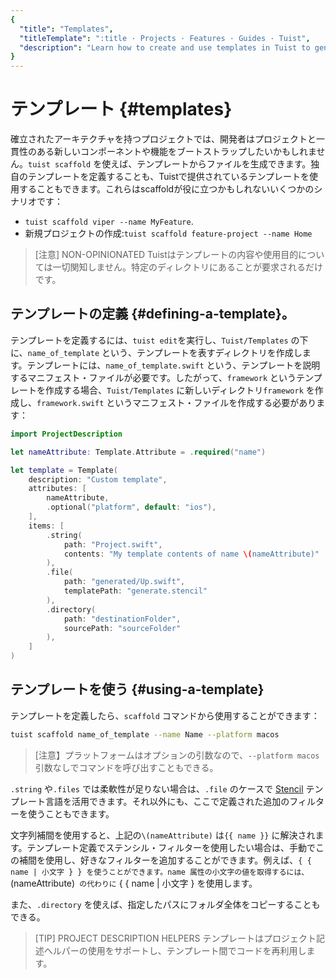 ```yaml
---
{
  "title": "Templates",
  "titleTemplate": ":title · Projects · Features · Guides · Tuist",
  "description": "Learn how to create and use templates in Tuist to generate code in your projects."
}
---
```

# テンプレート {#templates}

確立されたアーキテクチャを持つプロジェクトでは、開発者はプロジェクトと一貫性のある新しいコンポーネントや機能をブートストラップしたいかもしれません。`tuist
scaffold`
を使えば、テンプレートからファイルを生成できます。独自のテンプレートを定義することも、Tuistで提供されているテンプレートを使用することもできます。これらはscaffoldが役に立つかもしれないいくつかのシナリオです：

- `tuist scaffold viper --name MyFeature`.
- 新規プロジェクトの作成:`tuist scaffold feature-project --name Home`

> [注意] NON-OPINIONATED
> Tuistはテンプレートの内容や使用目的については一切関知しません。特定のディレクトリにあることが要求されるだけです。

## テンプレートの定義 {#defining-a-template}。

テンプレートを定義するには、<LocalizedLink href="/guides/features/projects/editing">`tuist
edit`</LocalizedLink>を実行し、`Tuist/Templates` の下に、`name_of_template`
という、テンプレートを表すディレクトリを作成します。テンプレートには、`name_of_template.swift`
という、テンプレートを説明するマニフェスト・ファイルが必要です。したがって、`framework`
というテンプレートを作成する場合、`Tuist/Templates` に新しいディレクトリ`framework` を作成し、`framework.swift`
というマニフェスト・ファイルを作成する必要があります：


```swift
import ProjectDescription

let nameAttribute: Template.Attribute = .required("name")

let template = Template(
    description: "Custom template",
    attributes: [
        nameAttribute,
        .optional("platform", default: "ios"),
    ],
    items: [
        .string(
            path: "Project.swift",
            contents: "My template contents of name \(nameAttribute)"
        ),
        .file(
            path: "generated/Up.swift",
            templatePath: "generate.stencil"
        ),
        .directory(
            path: "destinationFolder",
            sourcePath: "sourceFolder"
        ),
    ]
)
```

## テンプレートを使う {#using-a-template}

テンプレートを定義したら、`scaffold` コマンドから使用することができます：

```bash
tuist scaffold name_of_template --name Name --platform macos
```

> [注意】プラットフォームはオプションの引数なので、`--platform macos` 引数なしでコマンドを呼び出すこともできる。

`.string` や`.files` では柔軟性が足りない場合は、`.file` のケースで
[Stencil](https://stencil.fuller.li/en/latest/)
テンプレート言語を活用できます。それ以外にも、ここで定義された追加のフィルターを使うこともできます。

文字列補間を使用すると、上記の`\(nameAttribute)` は`{{ name }}`
に解決されます。テンプレート定義でステンシル・フィルターを使用したい場合は、手動でこの補間を使用し、好きなフィルターを追加することができます。例えば、`{ {
name | 小文字 } } を使うことができます。name 属性の小文字の値を取得するには、`\(nameAttribute)` の代わりに` { {
name | 小文字 } を使用します。

また、`.directory` を使えば、指定したパスにフォルダ全体をコピーすることもできる。

> [TIP] PROJECT DESCRIPTION HELPERS
> テンプレートは<LocalizedLink href="/guides/features/projects/code-sharing">プロジェクト記述ヘルパー</LocalizedLink>の使用をサポートし、テンプレート間でコードを再利用します。
